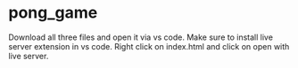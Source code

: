 # pong_game
Download all three files and open it via vs code.
Make sure to install live server extension in vs code.
Right click on index.html and click on open with live server.
